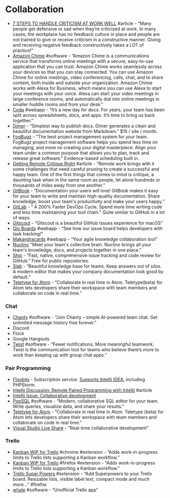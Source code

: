 # Collaboration

* [7 STEPS TO HANDLE CRITICISM AT WORK WELL](https://positivesharing.com/2013/07/7-steps-to-handle-criticism-at-work/) \#article - “Many people get defensive or sad when they’re criticized at work. In many cases, the workplace has no feedback culture in place and people are not trained to give or receive criticism in a constructive manner. Giving and receiving negative feedback constructively takes a LOT of practice!”
* [Amazon Chime](https://aws.amazon.com/chime/) \#software - “Amazon Chime is a communications service that transforms online meetings with a secure, easy-to-use application that you can trust. Amazon Chime works seamlessly across your devices so that you can stay connected. You can use Amazon Chime for online meetings, video conferencing, calls, chat, and to share content, both inside and outside your organization. Amazon Chime works with Alexa for Business, which means you can use Alexa to start your meetings with your voice. Alexa can start your video meetings in large conference rooms, and automatically dial into online meetings in smaller huddle rooms and from your desk.”
* [Coda](https://coda.io/welcome) \#webapp - “It’s a new day  for docs. For years, your team has been split  across spreadsheets, docs, and apps. It’s time to bring us back together.”
* [Dimer](https://dimerapp.com) - “Simplest way to publish docs. Dimer generates a clean and beautiful documentation website from Markdown.” $15 / site / month.
* [FogBugz](https://www.fogbugz.com/index.html) - "The best project management system for your team. FogBugz project management software helps you spend less time on managing, and more on creating your digital masterpiece. Align your team under a common purpose that allows you to plan, track and release great software." Evidence-based scheduling built in.
* [Getting Remote Critique Right](https://medium.com/building-creative-market/getting-remote-critique-right-fc458577a8f4) \#article - “Remote work brings with it some challenges that need careful pruning to create a successful and happy team. One of the first things that comes to mind is critique, a daunting task when in the same room as people, let alone hundreds or thousands of miles away from one another.”
* [GitBook](https://www.gitbook.com/?utm_source=electron&utm_medium=logo) - “Documentation your users will love! GitBook makes it easy for your team to write and maintain high-quality documentation. Share knowledge, boost your team's productivity and make your users happy.”
* [GitLab](https://about.gitlab.com/) - “ A 200% Faster DevOps Cycle. Spend more time writing code and less time maintaining your tool chain.” Quite similar to GitHub in a lot of ways.
* [Gitscout](https://gitscout.com/) - “Gitscout is a beautiful GitHub Issues experience for macOS”
* [Glo Boards](https://www.gitkraken.com/glo) \#webapp - “See how our issue board helps developers with task tracking!”
* [Makandracards](https://makandracards.com/) \#webapp - “Your agile knowledge collaboration tool”
* [Nuclino](https://www.nuclino.com/) "Meet your team's collective brain. Nuclino brings all your team's knowledge, docs, and projects together in one place."
* [Ship](https://www.realartists.com/) - “Fast, native, comprehensive issue tracking and code review for GitHub.” Free for public repositories.
* [Slab](https://slab.com/) - “Beautiful knowledge base for teams. Keep answers out of silos. A modern editor that makes your company documentation look good by default.”
* [Teletype for Atom](https://teletype.atom.io/) - “Collaborate in real time in Atom. Teletype\(beta\) for Atom lets developers share their workspace with team members and collaborate on code in real time.”

### **Chat**

* [Chanty](https://www.chanty.com/) \#software - “Join Chanty – simple AI-powered team chat. Get unlimited message history free forever.”
* Discord
* Flock
* Google Hangouts
* [Twist](https://twistapp.com/home) \#software - “Fewer notifications. More meaningful teamwork. Twist is the communication tool for teams who believe there’s more to work than keeping up with group chat apps.”

### **Pair Programming**

* [Floobits](https://floobits.com/) - Subscription service. [Supports Intellij IDEA](https://floobits.com/help/plugins/intellij), including PHPStorm.
* [Intellij Discussion: Remote Paired Programming with Intellij](https://intellij-support.jetbrains.com/hc/en-us/community/posts/208387405-Remote-Paired-Programming-with-Intellij) \#article
* [Intellij Issue: Collaborative development](https://youtrack.jetbrains.com/issue/IDEABKL-708)
* [PopSQL](https://popsql.com/) \#software - “Modern, collaborative SQL editor for your team. Write queries, visualize data, and share your results.”
* [Teletype for Atom](https://teletype.atom.io/) - “Collaborate in real time in Atom. Teletype \(beta\) for Atom lets developers share their workspace with team members and collaborate on code in real time.”
* [Visual Studio Live Share](https://visualstudio.microsoft.com/services/live-share/) - “Real-time collaborative development”

### **Trello**

* [Kanban WIP for Trello](https://chrome.google.com/webstore/detail/kanban-wip-for-trello/oekefjibcnongmmmmkdiofgeppfkmdii) \#chrome \#extension - “Adds work-in-progress limits to Trello lists supporting a Kanban workflow.”
* [Kanban WIP for Trello](https://addons.mozilla.org/en-US/firefox/addon/trello-work-in-progress-limit/?src=search) \#firefox \#extension - “Adds work-in-progress limits to Trello lists supporting a Kanban workflow.”
* [Trello Super Powers](https://addons.mozilla.org/en-US/firefox/addon/trello-super-powers/?src=search) \#extension - “Add Superpowers to your Trello board. Resizable lists, visible label text, compact mode and much more...” \#firefox
* [whale](https://github.com/1000ch/whale) \#software - “Unofficial Trello app”

